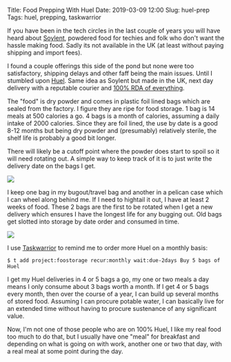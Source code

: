 Title: Food Prepping With Huel
Date: 2019-03-09 12:00
Slug: huel-prep
Tags: huel, prepping, taskwarrior

If you have been in the tech circles in the last couple of years you will have heard about [Soylent](https://www.soylent.com/), powdered food for techies and folk who don't want the hassle making food. Sadly its not available in the UK (at least without paying shipping and import fees).

I found a couple offerings this side of the pond but none were too satisfactory, shipping delays and other faff being the main issues. Until I stumbled upon [Huel](https://uk.huel.com). Same idea as Soylent but made in the UK, next day delivery with a reputable courier and [100% RDA of everything](https://huel.com/pages/nutritional-information-and-ingredients).

The "food" is dry powder and comes in plastic foil lined bags which are sealed from the factory. I figure they are ripe for food storage. 1 bag is 14 meals at 500 calories a go. 4 bags is a month of calories, assuming a daily intake of 2000 calories. Since they are foil lined, the use by date is a good 8-12 months but being dry powder and (presumably) relatively sterile, the shelf life is probably a good bit longer.

There will likely be a cutoff point where the powder does start to spoil so it will need rotating out. A simple way to keep track of it is to just write the delivery date on the bags I get.

<img src="/media/images/2019-03-09 huel-date.jpg" class="align-center" loading="lazy" />

I keep one bag in my bugout/travel bag and another in a pelican case which I can wheel along behind me. If I need to hightail it out, I have at least 2 weeks of food. These 2 bags are the first to be rotated when I get a new delivery which ensures I have the longest life for any bugging out. Old bags get slotted into storage by date order and consumed in time.

<img src="/media/images/2019-03-09 huel-stored.jpg" class="align-center" loading="lazy" />

I use [Taskwarrior](https://taskwarrior.org/) to remind me to order more Huel on a monthly basis:

    $ t add project:foostorage recur:monthly wait:due-2days Buy 5 bags of Huel

I get my Huel deliveries in 4 or 5 bags a go, my one or two meals a day means I only consume about 3 bags worth a month. If I get 4 or 5 bags every month, then over the course of a year, I can build up several months of stored food. Assuming I can procure potable water, I can basically live for an extended time without having to procure sustenance of any significant value.

Now, I'm not one of those people who are on 100% Huel, I like my real food too much to do that, but I usually have one "meal" for breakfast and depending on what is going on with work, another one or two that day, with a real meal at some point during the day.
